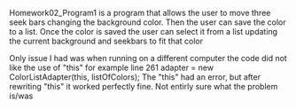 Homework02_Program1 is a program that allows the user to move three seek bars changing the background color. Then the user can save the color to a list. 
Once the color is saved the user can select it from a list updating the current background and seekbars to fit that color


Only issue I had was when running on a different computer the code did not like the use of "this" for example line 261 adapter = new ColorListAdapter(this, listOfColors); 
The "this" had an error, but after rewriting "this" it worked perfectly fine. 
Not entirly sure what the problem is/was
